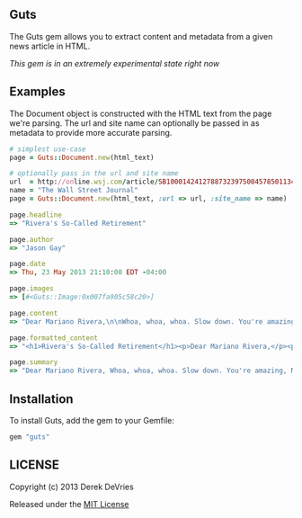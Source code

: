 ## Guts

The Guts gem allows you to extract content and metadata from a given news article in HTML.

_This gem is in an extremely experimental state right now_

## Examples

The Document object is constructed with the HTML text from the page we're
parsing. The url and site name can optionally be passed in as metadata to
provide more accurate parsing.

```ruby
# simplest use-case
page = Guts::Document.new(html_text)

# optionally pass in the url and site name
url  = http://online.wsj.com/article/SB10001424127887323975004578501134104800170.html
name = "The Wall Street Journal"
page = Guts::Document.new(html_text, :url => url, :site_name => name)

page.headline
=> "Rivera's So-Called Retirement"

page.author
=> "Jason Gay"

page.date
=> Thu, 23 May 2013 21:10:00 EDT -04:00

page.images
=> [#<Guts::Image:0x007fa905c58c20>]

page.content
=> "Dear Mariano Rivera,\n\nWhoa, whoa, whoa. Slow down. You're amazing, Mo. But take it easy. You're making everyone else look terrible.\n\nLook: All of baseball thought it was a good idea for you to come back. OK, that's not totally true. People were worried."

page.formatted_content
=> "<h1>Rivera's So-Called Retirement</h1><p>Dear Mariano Rivera,</p><p>Whoa, whoa, whoa. Slow down. You're amazing, Mo. But take it easy. You're making everyone else look terrible.</p><p>Look: All of baseball thought it was a good idea for you to come back. OK, that's not totally true. People were worried.</p> "

page.summary
=> "Dear Mariano Rivera, Whoa, whoa, whoa. Slow down. You're amazing, Mo. But take it easy. You're making everyone else look terrible."
```

## Installation

To install Guts, add the gem to your Gemfile:

```ruby
gem "guts"
```

## LICENSE

Copyright (c) 2013 Derek DeVries

Released under the [MIT License](http://www.opensource.org/licenses/MIT)
